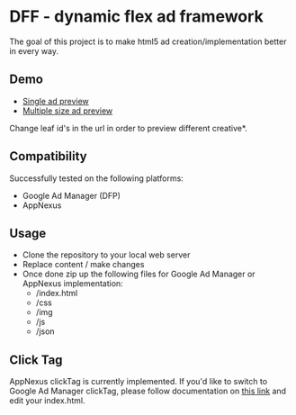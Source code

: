 # DFF - dynamic flex ad framework

The goal of this project is to make html5 ad creation/implementation better in every way.

## Demo

* [Single ad preview](https://cihusss.github.io/html5media/index.html?leaf=4)
* [Multiple size ad preview](https://cihusss.github.io/html5media/preview.html?leaf=4)

Change leaf id's in the url in order to preview different creative*.

## Compatibility

Successfully tested on the following platforms:

* Google Ad Manager (DFP)
* AppNexus

## Usage

* Clone the repository to your local web server
* Replace content / make changes
* Once done zip up the following files for Google Ad Manager or AppNexus implementation:
  * /index.html
  * /css
  * /img
  * /js
  * /json

## Click Tag

AppNexus clickTag is currently implemented. If you'd like to switch to Google Ad Manager clickTag, please follow documentation on [this link](https://support.google.com/admanager/answer/7046799?hl=en) and edit your index.html.

